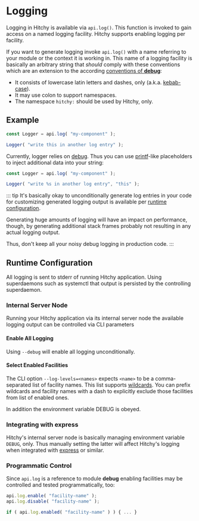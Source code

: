 # Logging

Logging in Hitchy is available via `api.log()`. This function is invoked to gain access on a named logging facility. Hitchy supports enabling logging per facility.

If you want to generate logging invoke `api.log()` with a name referring to your module or the context it is working in. This name of a logging facility is basically an arbitrary string that _should_ comply with these conventions which are an extension to the according [conventions of **debug**](https://www.npmjs.com/package/debug#conventions):

* It consists of lowercase latin letters and dashes, only (a.k.a. [kebab-case](https://en.wikipedia.org/wiki/Letter_case#Special_case_styles)).
* It may use colon to support namespaces.
* The namespace `hitchy:` should be used by Hitchy, only.

## Example

```javascript
const Logger = api.log( "my-component" );

Logger( "write this in another log entry" );
```

Currently, logger relies on [debug](https://www.npmjs.com/package/debug). Thus you can use [printf](https://www.npmjs.com/package/debug#formatters)-like placeholders to inject additional data into your string:

```javascript
const Logger = api.log( "my-component" );

Logger( "write %s in another log entry", "this" );
```

::: tip
It's basically okay to unconditionally generate log entries in your code for customizing generated logging output is available per [runtime configuration](#runtime-configuration). 

Generating huge amounts of logging will have an impact on performance, though, by generating additional stack frames probably not resulting in any actual logging output.

Thus, don't keep all your noisy debug logging in production code.
:::

## Runtime Configuration

All logging is sent to stderr of running Hitchy application. Using superdaemons such as systemctl that output is persisted by the controlling superdaemon.

### Internal Server Node

Running your Hitchy application via its internal server node the available logging output can be controlled via CLI parameters

#### Enable All Logging

Using `--debug` will enable all logging unconditionally.

#### Select Enabled Facilities

The CLI option `--log-levels=<names>` expects `<name>` to be a comma-separated list of facility names. This list supports [wildcards](https://www.npmjs.com/package/debug#wildcards). You can prefix wildcards and facility names with a dash to explicitly exclude those facilities from list of enabled ones.

In addition the environment variable DEBUG is obeyed.

### Integrating with **express**

Hitchy's internal server node is basically managing environment variable `DEBUG`, only. Thus manually setting the latter will affect Hitchy's logging when integrated with [express](https://www.npmjs.com/package/express) or similar.

### Programmatic Control

Since `api.log` is a reference to module **debug** enabling facilities may be controlled and tested programmatically, too: 

```javascript
api.log.enable( "facility-name" );
api.log.disable( "facility-name" );

if ( api.log.enabled( "facility-name" ) ) { ... }
```
